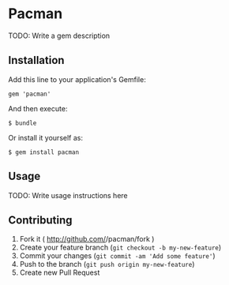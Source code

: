 # Pacman

TODO: Write a gem description

## Installation

Add this line to your application's Gemfile:

    gem 'pacman'

And then execute:

    $ bundle

Or install it yourself as:

    $ gem install pacman

## Usage

TODO: Write usage instructions here

## Contributing

1. Fork it ( http://github.com/<my-github-username>/pacman/fork )
2. Create your feature branch (`git checkout -b my-new-feature`)
3. Commit your changes (`git commit -am 'Add some feature'`)
4. Push to the branch (`git push origin my-new-feature`)
5. Create new Pull Request
